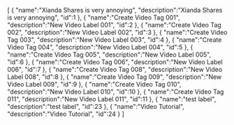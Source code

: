 [
	{
		"name":"Xianda Shares is very annoying",
		"description":"Xianda Shares is very annoying",
		"id":1
	},
	{
		"name":"Create Video Tag 001",
		"description":"New Video Label 001",
		"id":2
	},
	{
		"name":"Create Video Tag 002",
		"description":"New Video Label 002",
		"id":3
	},
	{
		"name":"Create Video Tag 003",
		"description":"New Video Label 003",
		"id":4
	},
	{
		"name":"Create Video Tag 004",
		"description":"New Video Label 004",
		"id":5
	},
	{
		"name":"Create Video Tag 005",
		"description":"New Video Label 005",
		"id":6
	},
	{
		"name":"Create Video Tag 006",
		"description":"New Video Label 006",
		"id":7
	},
	{
		"name":"Create Video Tag 008",
		"description":"New Video Label 008",
		"id":8
	},
	{
		"name":"Create Video Tag 009",
		"description":"New Video Label 009",
		"id":9
	},
	{
		"name":"Create Video Tag 010",
		"description":"New Video Label 010",
		"id":10
	},
	{
		"name":"Create Video Tag 011",
		"description":"New Video Label 011",
		"id":11
	},
	{
		"name":"test label",
		"description":"test label",
		"id":23
	},
	{
		"name":"Video Tutorial",
		"description":"Video Tutorial",
		"id":24
	}
]